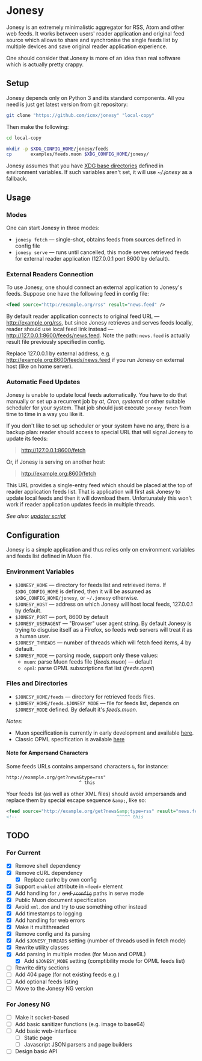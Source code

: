 # Jonesy

Jonesy is an extremely minimalistic aggregator for RSS, Atom and other web feeds. It works between users' reader application and original feed source which allows to share and synchronise the single feeds list by multiple devices and save original reader application experience.

One should consider that Jonesy is more of an idea than real software which is actually pretty crappy.

## Setup

Jonesy depends only on Python 3 and its standard components. All you need is just get latest version from git repository:

```sh
git clone "https://github.com/icmx/jonesy" "local-copy"
```

Then make the following:

```sh
cd local-copy

mkdir -p $XDG_CONFIG_HOME/jonesy/feeds
cp       examples/feeds.muon $XDG_CONFIG_HOME/jonesy/
```

Jonesy assumes that you have [XDG base directories](https://specifications.freedesktop.org/basedir-spec/basedir-spec-latest.html) defined in environment variables. If such variables aren't set, it will use *~/.jonesy* as a fallback.

## Usage

### Modes

One can start Jonesy in three modes:

  - `jonesy fetch` — single-shot, obtains feeds from sources defined in config file
  - `jonesy serve` — runs until cancelled, this mode serves retrieved feeds for external reader application (127.0.0.1 port 8600 by default).

### External Readers Connection

To use Jonesy, one should connect an external application to Jonesy's feeds. Suppose one have the following feed in config file:

```xml
<feed source="http://example.org/rss" result="news.feed" />
```

By default reader application connects to original feed URL — http://example.org/rss, but since Jonesy retrieves and serves feeds locally, reader should use local feed link instead — http://127.0.0.1:8600/feeds/news.feed. Note the path: `news.feed` is actually result file previously specified in config.

Replace 127.0.0.1 by external address, e.g. http://example.org:8600/feeds/news.feed if you run Jonesy on external host (like on home server).

### Automatic Feed Updates

Jonesy is unable to update local feeds automatically. You have to do that manually or set up a recurrent job by *at*, *Cron*, *systemd* or other suitable scheduler for your system. That job should just execute `jonesy fetch` from time to time in a way you like it.

If you don't like to set up scheduler or your system have no any, there is a backup plan: reader should access to special URL that will signal Jonesy to update its feeds:

> http://127.0.0.1:8600/fetch

Or, if Jonesy is serving on another host:

> http://example.org:8600/fetch

This URL provides a single-entry feed which should be placed at the top of reader application feeds list. That is application will first ask Jonesy to update local feeds and then it will download them. Unfortunately this won't work if reader application updates feeds in multiple threads.

*See also: [updater script](examples/updater.sh)*

## Configuration

Jonesy is a simple application and thus relies only on environment variables and feeds list defined in Muon file.

### Environment Variables

  - `$JONESY_HOME` — directory for feeds list and retrieved items. If `$XDG_CONFIG_HOME` is defined, then it will be assumed as `$XDG_CONFIG_HOME/jonesy`, or `~/.jonesy` otherwise.
  - `$JONESY_HOST` — address on which Jonesy will host local feeds, 127.0.0.1 by default.
  - `$JONESY_PORT` — port, 8600 by default
  - `$JONESY_USERAGENT` — "Browser" user agent string. By default Jonesy is trying to disguise itself as a Firefox, so feeds web servers will treat it as a human user.
  - `$JONESY_THREADS` — number of threads which will fetch feed items, 4 by default.
  - `$JONESY_MODE` — parsing mode, support only these values:
    - `muon`: parse Muon feeds file (*feeds.muon*) — default
    - `opml`: parse OPML subscriptions flat list (*feeds.opml*)

### Files and Directories

  - `$JONESY_HOME/feeds` — directory for retrieved feeds files.
  - `$JONESY_HOME/feeds.$JONESY_MODE` — file for feeds list, depends on `$JONESY_MODE` defined. By default it's *feeds.muon*.

*Notes:*

  - Muon specification is currently in early development and available [here](https://github.com/icmx/muon).
  - Classic OPML specification is available [here](http://dev.opml.org/spec2.html)

#### Note for Ampersand Characters

Some feeds URLs contains ampersand characters `&`, for instance:

```
http://example.org/get?news&type=rss"
                           ^ this
```

Your feeds list (as well as other XML files) should avoid ampersands and replace them by special escape sequence `&amp;`, like so:

```xml
<feed source="http://example.org/get?news&amp;type=rss" result="news.feed" />
<!--                                     ^^^^^ this                       -->
```

## TODO

### For Current

  - [x] Remove shell dependency
  - [x] Remove cURL dependency
    - [x] Replace curlrc by own config
  - [x] Support `enabled` attribute in `<feed>` element
  - [x] Add handling for `/` ~~and `/config`~~ paths in serve mode
  - [x] Public Muon document specification
  - [x] Avoid `xml.dom` and try to use something other instead
  - [x] Add timestamps to logging
  - [x] Add handling for web errors
  - [x] Make it multithreaded
  - [x] Remove config and its parsing
  - [x] Add `$JONESY_THREADS` setting (number of threads used in fetch mode)
  - [x] Rewrite utility classes
  - [x] Add parsing in multiple modes (for Muon and OPML)
    - [x] Add `$JONESY_MODE` setting (comptibility mode for OPML feeds list)
  - [ ] Rewrite dirty sections
  - [ ] Add 404 page (for not existing feeds e.g.)
  - [ ] Add optional feeds listing
  - [ ] Move to the Jonesy NG version

### For Jonesy NG

  - [ ] Make it socket-based
  - [ ] Add basic sanitizer functions (e.g. image to base64)
  - [ ] Add basic web-interface
    - [ ] Static page
    - [ ] Javascript JSON parsers and page builders
  - [ ] Design basic API
